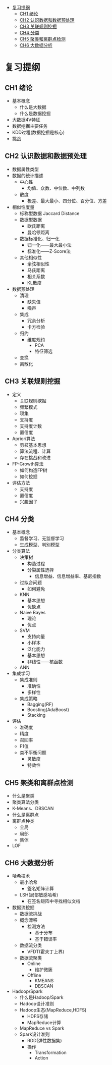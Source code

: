 - [复习提纲](#复习提纲)
  - [CH1 绪论](#ch1-绪论)
  - [CH2 认识数据和数据预处理](#ch2-认识数据和数据预处理)
  - [CH3 关联规则挖掘](#ch3-关联规则挖掘)
  - [CH4 分类](#ch4-分类)
  - [CH5 聚类和离群点检测](#ch5-聚类和离群点检测)
  - [CH6 大数据分析](#ch6-大数据分析)

# 复习提纲

## CH1 绪论

- 基本概念
  - 什么是大数据
  - 什么是数据挖掘
- 大数据4V特征
- 数据挖掘主要任务
- KDD过程(数据挖掘是核心)
- 挑战

## CH2 认识数据和数据预处理

- 数据属性类型
- 数据的统计描述
  - 中心性
    - 均值、众数、中位数、中列数
  - 散度
    - 极差、最大最小、四分位、百分位、方差
- 相似性度量
  - 标称型数据 Jaccard Distance
  - 数据型数据
    - 欧氏距离
    - 曼哈顿距离
  - 数据标准化、归一化
    - 归一化——最大最小法
    - 标准化——Z-Score法
  - 其他相似性
    - 余弦相似性
    - 马氏距离
    - 相关系数
    - KL散度
- 数据预处理
  - 清理
    - 缺失值
    - 噪声
  - 集成
    - 冗余分析
    - 卡方检验
  - 归约
    - 维度规约
      - PCA
      - 特征筛选
  - 变换
  - 离散化

## CH3 关联规则挖掘

- 定义
  - 关联规则挖掘
  - 频繁模式
  - 项集
  - 支持度
  - 支持度计数
  - 置信度
- Apriori算法
  - 剪枝基本思想
  - 算法流程、计算
  - 存在挑战和改进
- FP-Growth算法
  - 如何构造FP树
  - 如何挖掘
- 评估方法
  - 支持度
  - 置信度
  - 兴趣因子

## CH4 分类

- 基本概念
  - 监督学习、无监督学习
  - 生成模型、判别模型
- 分类算法
  - 决策树
    - 构造过程
    - 分裂属性选择
      - 信息增益、信息增益率、基尼指数
  - 过拟合问题
    - 如何避免
  - KNN
    - 基本思想
    - 优缺点
  - Naive Bayes
    - 理论
    - 优点
  - SVM
    - 支持向量
    - 小样本
    - 泛化能力
    - 基本思想
    - 非线性——核函数
  - ANN
- 集成学习
  - 集成准则
    - 准确性
    - 多样性
  - 集成策略
    - Bagging(RF)
    - Boosting(AdaBoost)
    - Stacking
- 评估
  - 准确度
  - 精度
  - 召回率
  - F1值
  - 类不平衡问题
    - 灵敏度
    - 特效性

## CH5 聚类和离群点检测

- 什么是聚类
- 聚类算法分类
- K-Means、DBSCAN
- 什么是离群点
- 离群点种类
  - 全局
  - 局部
  - 集体
- LOF

## CH6 大数据分析

- 哈希技术
  - 最小哈希
    - 签名矩阵计算
  - LSH(局部敏感哈希)
    - 在签名矩阵中寻找相似文档
- 数据流挖掘
  - 数据流挑战
  - 概念漂移
    - 检测方法
      - 基于分布
      - 基于错误率
  - 数据流分类
    - VFDT(霍夫丁上界)
  - 数据流聚类
    - Online
      - 维护微簇
    - Offline
      - KMEANS
      - DBSCAN
- Hadoop/Spark
  - 什么是Hadoop/Spark
  - Hadoop设计准则
  - Hadoop生态(MapReduce,HDFS)
    - HDFS存储
    - MapReduce计算
  - MapReduce vs Spark
  - Spark设计准则
    - RDD(弹性数据集)
    - 操作
      - Transformation
      - Action
